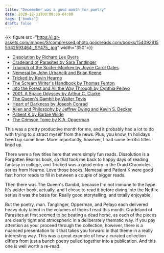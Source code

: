 ```yaml
---
title: "Decemeber was a good month for poetry"
date: 2020-12-31T08:00:00-04:00
tags: ['books']
draft: false
---
```

{{< figure src="https://i.gr-assets.com/images/S/compressed.photo.goodreads.com/books/1540928155l/42593464._SY475_.jpg" width="350">}}


* [Dissolution by Richard Lee Byers](https://www.goodreads.com/book/show/66691.Dissolution)
* [Cradeland of Parasites by Sara Tantlinger](https://www.goodreads.com/book/show/55814222-cradleland-of-parasites)
* [Triumph of the Spider-Monkey by Joyce Carol Oates](https://www.goodreads.com/book/show/884742.The_Triumph_of_the_Spider_Monkey)
* [Nemesai by John Urbancik and Brian Keene](https://www.goodreads.com/book/show/56247495-nemesai)
* [Tricked by Kevin Hearne](https://www.goodreads.com/book/show/12700306-tricked)
* [The Scream Writer's Handbook by Thomas Fenton](https://www.goodreads.com/book/show/42506768-the-scream-writer-s-handbook)
* [Into the Forest and All the Way Through by Cynthia Pelayo](https://www.goodreads.com/book/show/55145920-into-the-forest-and-all-the-way-through)
* [2001: A Space Odyssey by Arthur C. Clarke](https://www.goodreads.com/book/show/70535.2001)
* [The Queen's Gambit by Walter Tevis](https://www.goodreads.com/book/show/62022.The_Queen_s_Gambit)
* [Heart of Darkness by Joseph Conrad](https://www.goodreads.com/book/show/4900.Heart_of_Darkness)
* [Alien and Philosophy by Jeffrey Ewing and Kevin S. Decker](https://www.goodreads.com/book/show/34807352-alien-and-philosophy)
* [Patient K by Barbie Wilde](https://www.goodreads.com/book/show/44076835-patient-k)
* [The Crimson Tome by K.A. Opperman](https://www.goodreads.com/book/show/26101553-the-crimson-tome)

This was a pretty productive month for me, and it probably had a lot to do with trying to distract myself from the news. Plus, you know, th holidays freed up some time. More importantly, however, I had some terrific titles lined up.

There were a few titles here that were simply fun reads. Dissolution is a Forgotten Realms book, so that took me back to happy days of reading fantasy in college, and Tricked was a good entry in the Druid Chronicles series from Hearne. Love those books. Nemesai and Patient K were good fast horror reads to fill in between a couple of bigger reads.

Then there was The Queen's Gambit, because I'm not immune to the hype. It's aolder book, actually, and I chose to read it before diving into the Netflix series it was the basis for. Really good storytelling, and totally enjoyable.

But the poetry, man. Tanglinger, Opperman, and Pelayo each delivered heavy duty talent in the volumes of theirs I read this month. Cradeland of Parasites at first seemed to be beating a dead horse, as each of the pieces are clearly tight and atmospheric in a deliberately thematic way. If you pay attention as your proceed through the collection, however, there is a nuanced presentation to it that takes you forward in that theme in a really interesting way. This was a great example of how a curated collection differs from just a bunch poetry pulled together into a publication. And this one is well worth a re-read.


